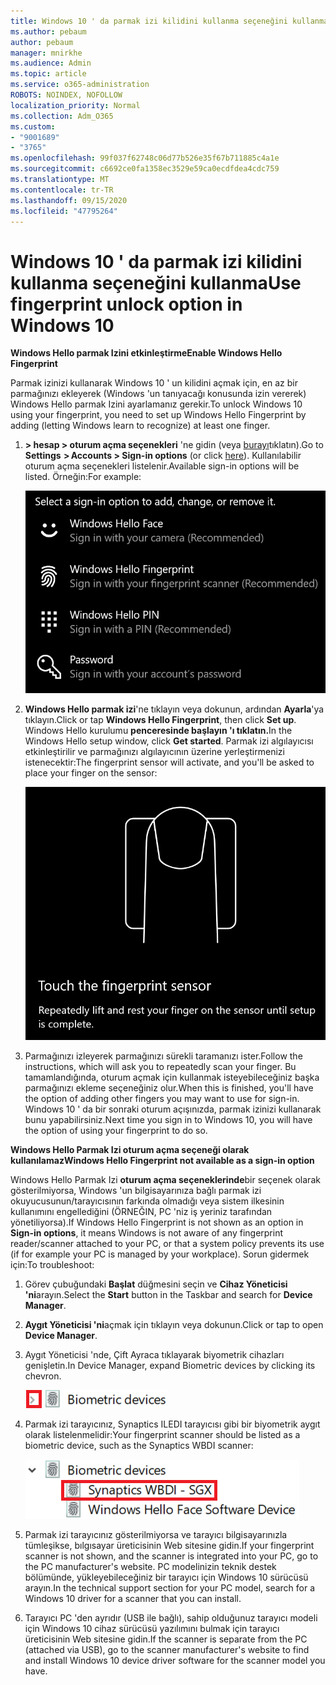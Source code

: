 ```yaml
---
title: Windows 10 ' da parmak izi kilidini kullanma seçeneğini kullanma
ms.author: pebaum
author: pebaum
manager: mnirkhe
ms.audience: Admin
ms.topic: article
ms.service: o365-administration
ROBOTS: NOINDEX, NOFOLLOW
localization_priority: Normal
ms.collection: Adm_O365
ms.custom:
- "9001689"
- "3765"
ms.openlocfilehash: 99f037f62748c06d77b526e35f67b711885c4a1e
ms.sourcegitcommit: c6692ce0fa1358ec3529e59ca0ecdfdea4cdc759
ms.translationtype: MT
ms.contentlocale: tr-TR
ms.lasthandoff: 09/15/2020
ms.locfileid: "47795264"
---
```

# <a name="use-fingerprint-unlock-option-in-windows-10"></a><span data-ttu-id="e58a6-102">Windows 10 ' da parmak izi kilidini kullanma seçeneğini kullanma</span><span class="sxs-lookup"><span data-stu-id="e58a6-102">Use fingerprint unlock option in Windows 10</span></span>

<span data-ttu-id="e58a6-103">**Windows Hello parmak Izini etkinleştirme**</span><span class="sxs-lookup"><span data-stu-id="e58a6-103">**Enable Windows Hello Fingerprint**</span></span>

<span data-ttu-id="e58a6-104">Parmak izinizi kullanarak Windows 10 ' un kilidini açmak için, en az bir parmağınızı ekleyerek (Windows 'un tanıyacağı konusunda izin vererek) Windows Hello parmak Izini ayarlamanız gerekir.</span><span class="sxs-lookup"><span data-stu-id="e58a6-104">To unlock Windows 10 using your fingerprint, you need to set up Windows Hello Fingerprint by adding (letting Windows learn to recognize) at least one finger.</span></span> 

1. <span data-ttu-id="e58a6-105">**> hesap > oturum açma seçenekleri** 'ne gidin (veya [burayı](ms-settings:signinoptions?activationSource=GetHelp)tıklatın).</span><span class="sxs-lookup"><span data-stu-id="e58a6-105">Go to **Settings  > Accounts > Sign-in options** (or click [here](ms-settings:signinoptions?activationSource=GetHelp)).</span></span> <span data-ttu-id="e58a6-106">Kullanılabilir oturum açma seçenekleri listelenir.</span><span class="sxs-lookup"><span data-stu-id="e58a6-106">Available sign-in options will be listed.</span></span> <span data-ttu-id="e58a6-107">Örneğin:</span><span class="sxs-lookup"><span data-stu-id="e58a6-107">For example:</span></span>

    ![Oturum açma seçenekleri.](media/sign-in-options.png)

2. <span data-ttu-id="e58a6-109">**Windows Hello parmak izi**'ne tıklayın veya dokunun, ardından **Ayarla**'ya tıklayın.</span><span class="sxs-lookup"><span data-stu-id="e58a6-109">Click or tap **Windows Hello Fingerprint**, then click **Set up**.</span></span> <span data-ttu-id="e58a6-110">Windows Hello kurulumu **penceresinde başlayın 'ı tıklatın.**</span><span class="sxs-lookup"><span data-stu-id="e58a6-110">In the Windows Hello setup window, click **Get started**.</span></span> <span data-ttu-id="e58a6-111">Parmak izi algılayıcısı etkinleştirilir ve parmağınızı algılayıcının üzerine yerleştirmenizi istenecektir:</span><span class="sxs-lookup"><span data-stu-id="e58a6-111">The fingerprint sensor will activate, and you'll be asked to place your finger on the sensor:</span></span>

   ![Parmak izi algılayıcısı.](media/fingerprint-sensor.png)

3. <span data-ttu-id="e58a6-113">Parmağınızı izleyerek parmağınızı sürekli taramanızı ister.</span><span class="sxs-lookup"><span data-stu-id="e58a6-113">Follow the instructions, which will ask you to repeatedly scan your finger.</span></span> <span data-ttu-id="e58a6-114">Bu tamamlandığında, oturum açmak için kullanmak isteyebileceğiniz başka parmağınızı ekleme seçeneğiniz olur.</span><span class="sxs-lookup"><span data-stu-id="e58a6-114">When this is finished, you'll have the option of adding other fingers you may want to use for sign-in.</span></span> <span data-ttu-id="e58a6-115">Windows 10 ' da bir sonraki oturum açışınızda, parmak izinizi kullanarak bunu yapabilirsiniz.</span><span class="sxs-lookup"><span data-stu-id="e58a6-115">Next time you sign in to Windows 10, you will have the option of using your fingerprint to do so.</span></span>

<span data-ttu-id="e58a6-116">**Windows Hello Parmak Izi oturum açma seçeneği olarak kullanılamaz**</span><span class="sxs-lookup"><span data-stu-id="e58a6-116">**Windows Hello Fingerprint not available as a sign-in option**</span></span>

<span data-ttu-id="e58a6-117">Windows Hello Parmak Izi **oturum açma seçeneklerinde**bir seçenek olarak gösterilmiyorsa, Windows 'un bilgisayarınıza bağlı parmak izi okuyucusunun/tarayıcısının farkında olmadığı veya sistem ilkesinin kullanımını engellediğini (ÖRNEĞIN, PC 'niz iş yeriniz tarafından yönetiliyorsa).</span><span class="sxs-lookup"><span data-stu-id="e58a6-117">If Windows Hello Fingerprint is not shown as an option in **Sign-in options**, it means Windows is not aware of any fingerprint reader/scanner attached to your PC, or that a system policy prevents its use (if for example your PC is managed by your workplace).</span></span> <span data-ttu-id="e58a6-118">Sorun gidermek için:</span><span class="sxs-lookup"><span data-stu-id="e58a6-118">To troubleshoot:</span></span> 

1. <span data-ttu-id="e58a6-119">Görev çubuğundaki **Başlat** düğmesini seçin ve **Cihaz Yöneticisi 'ni**arayın.</span><span class="sxs-lookup"><span data-stu-id="e58a6-119">Select the **Start** button in the Taskbar and search for **Device Manager**.</span></span>

2. <span data-ttu-id="e58a6-120">**Aygıt Yöneticisi 'ni**açmak için tıklayın veya dokunun.</span><span class="sxs-lookup"><span data-stu-id="e58a6-120">Click or tap to open **Device Manager**.</span></span>

3. <span data-ttu-id="e58a6-121">Aygıt Yöneticisi 'nde, Çift Ayraca tıklayarak biyometrik cihazları genişletin.</span><span class="sxs-lookup"><span data-stu-id="e58a6-121">In Device Manager, expand Biometric devices by clicking its chevron.</span></span>

   ![Biyometrik cihazlar.](media/biometric-devices.png)

4. <span data-ttu-id="e58a6-123">Parmak izi tarayıcınız, Synaptics ILEDI tarayıcısı gibi bir biyometrik aygıt olarak listelenmelidir:</span><span class="sxs-lookup"><span data-stu-id="e58a6-123">Your fingerprint scanner should be listed as a biometric device, such as the Synaptics WBDI scanner:</span></span>

   ![Biyometrik cihazlar.](media/biometric-devices-expanded.png)

5. <span data-ttu-id="e58a6-125">Parmak izi tarayıcınız gösterilmiyorsa ve tarayıcı bilgisayarınızla tümleşikse, bılgısayar üreticisinin Web sitesine gidin.</span><span class="sxs-lookup"><span data-stu-id="e58a6-125">If your fingerprint scanner is not shown, and the scanner is integrated into your PC, go to the PC manufacturer's website.</span></span> <span data-ttu-id="e58a6-126">PC modelinizin teknik destek bölümünde, yükleyebileceğiniz bir tarayıcı için Windows 10 sürücüsü arayın.</span><span class="sxs-lookup"><span data-stu-id="e58a6-126">In the technical support section for your PC model, search for a Windows 10 driver for a scanner that you can install.</span></span>

6. <span data-ttu-id="e58a6-127">Tarayıcı PC 'den ayrıdır (USB ile bağlı), sahip olduğunuz tarayıcı modeli için Windows 10 cihaz sürücüsü yazılımını bulmak için tarayıcı üreticisinin Web sitesine gidin.</span><span class="sxs-lookup"><span data-stu-id="e58a6-127">If the scanner is separate from the PC (attached via USB), go to the scanner manufacturer's website to find and install Windows 10 device driver software for the scanner model you have.</span></span>
